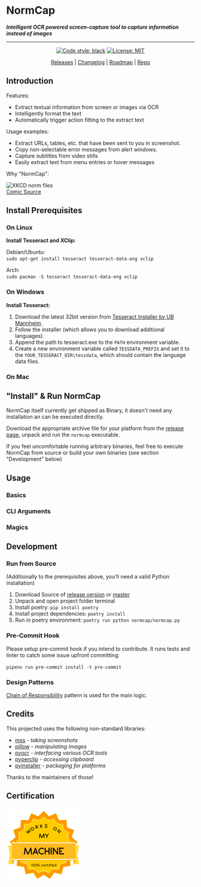 # NormCap

***Intelligent OCR powered screen-capture tool to capture information instead of images***

---

<p align="center">
<a href="https://github.com/psf/black"><img alt="Code style: black" src="https://img.shields.io/badge/code%20style-black-000000.svg"></a>
<a href="https://github.com/psf/black/blob/master/LICENSE"><img alt="License: MIT" src="https://black.readthedocs.io/en/stable/_static/license.svg"></a>
</p>

<p align="center">
<a href="https://github.com/dynobo/normcap/releases">Releases</a> |
<a href="https://github.com/dynobo/normcap/blob/master/CHANGELOG.md">Changelog</a> |
<a href="https://github.com/dynobo/normcap/labels/backlog">Roadmap</a> |
<a href="https://github.com/dynobo/normcap/">Repo</a>
</p>

## Introduction

Features:

- Extract textual information from screen or images via OCR
- Intelligently format the text
- Automatically trigger action fitting to the extract text

Usage examples:

- Extract URLs, tables, etc. that have been sent to you in screenshot.
- Copy non-selectable error messages from alert windows.
- Capture subtitles from video stills
- Easily extract text from menu entries or hover messages

Why "NormCap":

![XKCD norm files](https://imgs.xkcd.com/comics/norm_normal_file_format.png)  
[Comic Source](https://xkcd.com/2116/)

## Install Prerequisites

### On Linux

**Install Tesseract and XClip:**

Debian/Ubuntu:  
`sudo apt-get install tesseract tesseract-data-eng xclip`

Arch:  
`sudo pacman -S tesseract tesseract-data-eng xclip`

### On Windows

**Install Tesseract:**

1. Download the latest 32bit version from [Tesseract Installer by UB Mannheim](https://github.com/UB-Mannheim/tesseract/wiki).
2. Follow the installer (which allows you to download additional languages).
3. Append the path to tesseract.exe to the `PATH` environment variable.
4. Create a new environment variable called `TESSDATA_PREFIX` and set it to the `YOUR_TESSERACT_DIR\tessdata`, which should contain the language data files.

### On Mac

## "Install" & Run NormCap

NormCap itself currently get shipped as Binary, it doesn't need any installation an can be executed directly.

Download the appropriate archive file for your platform from the [release page](https://github.com/dynobo/normcap/releases), unpack and run the `normcap` executable.

If you feel uncomfortable running arbitrary binaries, feel free to execute NormCap from source or build your own binaries (see section "Development" below)

## Usage

### Basics

### CLI Arguments

### Magics

## Development

### Run from Source

(Additionally to the prerequisites above, you'll need a valid Python installation)

1. Download Source of [release version](https://github.com/dynobo/normcap/releases) or [master](https://github.com/dynobo/normcap/archive/master.zip)
2. Unpack and open project folder terminal
3. Install poetry: `pip install poetry`
4. Install project dependencies: `poetry install`
5. Run in poetry environment:  `poetry run python normcap/normcap.py`

### Pre-Commit Hook

Please setup pre-commit hook if you intend to contribute. It runs tests and linter to catch some issue upfront committing:

`pipenv run pre-commit install -t pre-commit`

### Design Patterns

[Chain of Responsibility](https://refactoring.guru/design-patterns/chain-of-responsibility) pattern is used for the main logic.

## Credits

This projected uses the following non-standard libraries:

- [mss](https://pypi.org/project/mss/) *- taking screenshots*
- [pillow](https://pypi.org/project/Pillow/) *- manipulating images*
- [pyocr](https://pypi.org/project/pyocr/) *- interfacing various OCR tools*
- [pyperclip](https://pypi.org/project/pyperclip/) *- accessing clipboard*
- [pyinstaller](https://pypi.org/project/PyInstaller/) *- packaging for platforms*

Thanks to the maintainers of those!

## Certification

![WOMM](https://raw.githubusercontent.com/dynobo/lmdiag/master/badge.png)

